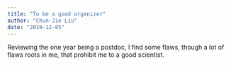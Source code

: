 ```yaml
---
title: "To be a good organizer"
author: "Chun-Jie Liu"
date: "2019-12-05"
---
```


Reviewing the one year being a postdoc, I find some flaws, though a lot of flaws roots in me, that prohibit me to a good scientist.

